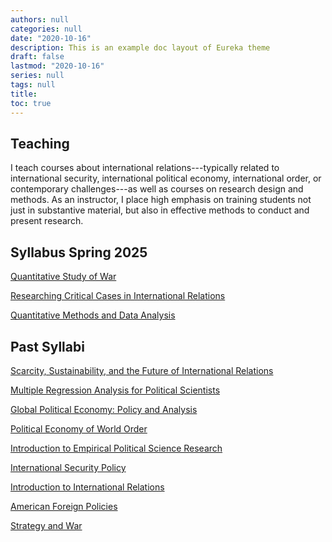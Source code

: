 ```yaml
---
authors: null
categories: null
date: "2020-10-16"
description: This is an example doc layout of Eureka theme
draft: false
lastmod: "2020-10-16"
series: null
tags: null
title:  
toc: true
---
```


<!-- Google tag (gtag.js) -->
<script async src="https://www.googletagmanager.com/gtag/js?id=G-Q046HR4S89"></script>
<script>
  window.dataLayer = window.dataLayer || [];
  function gtag(){dataLayer.push(arguments);}
  gtag('js', new Date());

  gtag('config', 'G-Q046HR4S89');
</script>


## Teaching

I teach courses about international relations---typically related to international security, international political economy, international order, or contemporary challenges---as well as courses on research design and methods. As an instructor, I place high emphasis on training students not just in substantive material, but also in effective methods to conduct and present research. 

## Syllabus Spring 2025

<a href="../materials/POL342_Syllabus_online.pdf" target=_blank>Quantitative Study of War</a>

<a href="../materials/TRN410_syllabus.pdf" target=_blank>Researching Critical Cases in International Relations</a>

<a href="../materials/POL2519_Syllabus_online.pdf" target=_blank>Quantitative Methods and Data Analysis</a>


## Past Syllabi

<a href="../materials/TRN350_Syllabus_online.pdf" target=_blank>Scarcity, Sustainability, and the Future of International Relations</a>

<a href="../materials/POL2507_Syllabus_online.pdf" target=_blank>Multiple Regression Analysis for Political Scientists</a>

<a href="../materials/POL362_Syllabus.pdf" target=_blank>Global Political Economy: Policy and Analysis</a>

<a href="../materials/POL477_Syllabus.pdf" target=_blank>Political Economy of World Order</a>

<a href="../materials/PolS301 syllabus.pdf" target=_blank>Introduction to Empirical Political Science Research</a>

<a href="../materials/PolS357 Syllabus.pdf" target=_blank>International Security Policy</a>

<a href="../materials/PolSC204 Syllabus.pdf" target=_blank>Introduction to International Relations</a>

<a href="../materials/PolSC4540 Syllabus.pdf" target=_blank>American Foreign Policies</a>

<a href="../materials/PolSC4412 Syllabus.pdf" target=_blank>Strategy and War</a>
